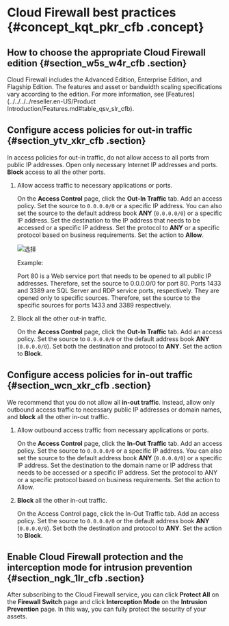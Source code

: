 # Cloud Firewall best practices {#concept_kqt_pkr_cfb .concept}

## How to choose the appropriate Cloud Firewall edition {#section_w5s_w4r_cfb .section}

Cloud Firewall includes the Advanced Edition, Enterprise Edition, and Flagship Edition. The features and asset or bandwidth scaling specifications vary according to the edition. For more information, see [Features](../../../../reseller.en-US/Product Introduction/Features.md#table_qsv_slr_cfb).

## Configure access policies for out-in traffic {#section_ytv_xkr_cfb .section}

In access policies for out-in traffic, do not allow access to all ports from public IP addresses. Open only necessary Internet IP addresses and ports. **Block** access to all the other ports.

1.  Allow access traffic to necessary applications or ports.

    On the **Access Control** page, click the **Out-In Traffic** tab. Add an access policy. Set the source to `0.0.0.0/0` or a specific IP address. You can also set the source to the default address book **ANY** \(`0.0.0.0/0`\) or a specific IP address. Set the destination to the IP address that needs to be accessed or a specific IP address. Set the protocol to **ANY** or a specific protocol based on business requirements. Set the action to **Allow**.

    ![选择](http://static-aliyun-doc.oss-cn-hangzhou.aliyuncs.com/assets/img/21289/156819501535632_en-US.png)

    Example:

    Port 80 is a Web service port that needs to be opened to all public IP addresses. Therefore, set the source to 0.0.0.0/0 for port 80. Ports 1433 and 3389 are SQL Server and RDP service ports, respectively. They are opened only to specific sources. Therefore, set the source to the specific sources for ports 1433 and 3389 respectively.

2.  Block all the other out-in traffic.

    On the **Access Control** page, click the **Out-In Traffic** tab. Add an access policy. Set the source to `0.0.0.0/0` or the default address book **ANY** \(`0.0.0.0/0`\). Set both the destination and protocol to **ANY**. Set the action to **Block**.


## Configure access policies for in-out traffic {#section_wcn_xkr_cfb .section}

We recommend that you do not allow all **in-out traffic**. Instead, allow only outbound access traffic to necessary public IP addresses or domain names, and **block** all the other in-out traffic.

1.  Allow outbound access traffic from necessary applications or ports.

    On the **Access Control** page, click the **In-Out Traffic** tab. Add an access policy. Set the source to `0.0.0.0/0` or a specific IP address. You can also set the source to the default address book **ANY** \(`0.0.0.0/0`\) or a specific IP address. Set the destination to the domain name or IP address that needs to be accessed or a specific IP address. Set the protocol to ANY or a specific protocol based on business requirements. Set the action to Allow.

2.  **Block** all the other in-out traffic.

    On the Access Control page, click the In-Out Traffic tab. Add an access policy. Set the source to `0.0.0.0/0` or the default address book **ANY** \(`0.0.0.0/0`\). Set both the destination and protocol to **ANY**. Set the action to **Block**.


## Enable Cloud Firewall protection and the interception mode for intrusion prevention {#section_ngk_1lr_cfb .section}

After subscribing to the Cloud Firewall service, you can click **Protect All** on the **Firewall Switch** page and click **Interception Mode** on the **Intrusion Prevention** page. In this way, you can fully protect the security of your assets.

